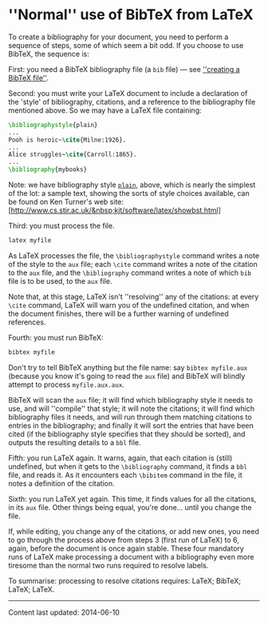 # ''Normal'' use of BibTeX from LaTeX

To create a bibliography for your document, you need to perform a
sequence of steps, some of which seem a bit odd.  If you choose to use
BibTeX, the sequence is:

First: you need a BibTeX bibliography file (a `bib`
file)&nbsp;&mdash; see [''creating a BibTeX file''](./FAQ-buildbib.html).

Second: you must write your LaTeX document to include a declaration
of the 'style' of bibliography, citations, and a reference to the
bibliography file mentioned above.  So we may have a LaTeX
file containing:
```latex
\bibliographystyle{plain}
...
Pooh is heroic~\cite{Milne:1926}.
...
Alice struggles~\cite{Carroll:1865}.
...
\bibliography{mybooks}
```
Note: we have bibliography style [`plain`](http://ctan.org/pkg/plain), above, which is
nearly the simplest of the lot: a sample text, showing the sorts of
style choices available, can be found on Ken Turner's web site:
[http://www.cs.stir.ac.uk/&nbsp;kjt/software/latex/showbst.html]

Third: you must process the file.
```latex
latex myfile
```
As LaTeX processes the file, the `\bibliographystyle` command
writes a note of the style to the `aux` file; each
`\cite` command writes a note of the citation to the
`aux` file, and the `\bibliography` command writes a note
of which `bib` file is to be used, to the `aux` file.

Note that, at this stage, LaTeX isn't ''resolving'' any of the
citations: at every `\cite` command, LaTeX will warn you of the
undefined citation, and when the document finishes, there will be a
further warning of undefined references.

Fourth: you must run BibTeX:
```latex
bibtex myfile
```
Don't try to tell BibTeX anything but the file name: say
`bibtex myfile.aux` (because you know it's going to read the
`aux` file) and BibTeX will blindly attempt to process
`myfile.aux.aux`.

BibTeX will scan the `aux` file; it will find which bibliography
style it needs to use, and will ''compile'' that style; it will note
the citations; it will find which bibliography files it needs, and
will run through them matching citations to entries in the
bibliography; and finally it will sort the entries that have been
cited (if the bibliography style specifies that they should be
sorted), and outputs the resulting details to a `bbl` file.

Fifth: you run LaTeX again.  It warns, again, that each citation is
(still) undefined, but when it gets to the `\bibliography` command,
it finds a `bbl` file, and reads it.  As it encounters each
`\bibitem` command in the file, it notes a definition of the
citation.

Sixth: you run LaTeX yet again.  This time, it finds values for all
the citations, in its `aux` file.  Other things being equal, you're
done&hellip; until you change the file.

If, while editing, you change any of the citations, or add new ones,
you need to go through the process above from steps 3 (first run of
LaTeX) to 6, again, before the document is once again stable.
These four mandatory runs of LaTeX make processing a document with
a bibliography even more tiresome than the normal two runs required to
resolve labels.

To summarise: processing to resolve citations requires: LaTeX;
BibTeX; LaTeX; LaTeX.


----

Content last updated: 2014-06-10
